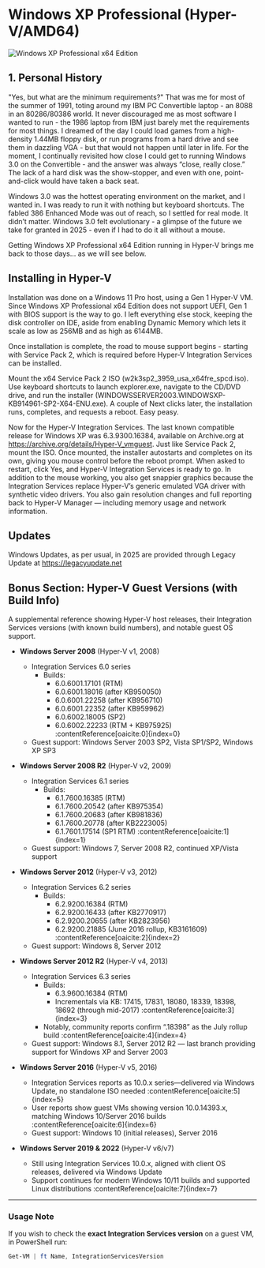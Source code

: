 # Windows XP Professional (Hyper-V/AMD64)

![Windows XP Professional x64 Edition](images/WinXPP_x64_Hyper-V.png)

## 1. Personal History

"Yes, but what are the minimum requirements?" That was me for most of the summer of 1991, toting around my IBM PC Convertible laptop - an 8088 in an 80286/80386 world. It never discouraged me as most software I wanted to run - the 1986 laptop from IBM just barely met the requirements for most things. I dreamed of the day I could load games from a high-density 1.44MB floppy disk, or run programs from a hard drive and see them in dazzling VGA - but that would not happen until later in life. For the moment, I continually revisited how close I could get to running Windows 3.0 on the Convertible - and the answer was always “close, really close.” The lack of a hard disk was the show-stopper, and even with one, point-and-click would have taken a back seat.

Windows 3.0 was the hottest operating environment on the market, and I wanted in. I was ready to run it with nothing but keyboard shortcuts. The fabled 386 Enhanced Mode was out of reach, so I settled for real mode. It didn’t matter. Windows 3.0 felt evolutionary - a glimpse of the future we take for granted in 2025 - even if I had to do it all without a mouse.

Getting Windows XP Professional x64 Edition running in Hyper-V brings me back to those days... as we will see below.

## Installing in Hyper-V

Installation was done on a Windows 11 Pro host, using a Gen 1 Hyper-V VM. Since Windows XP Professional x64 Edition does not support UEFI, Gen 1 with BIOS support is the way to go. I left everything else stock, keeping the disk controller on IDE, aside from enabling Dynamic Memory which lets it scale as low as 256MB and as high as 6144MB.

Once installation is complete, the road to mouse support begins - starting with Service Pack 2, which is required before Hyper-V Integration Services can be installed.

Mount the x64 Service Pack 2 ISO (w2k3sp2_3959_usa_x64fre_spcd.iso). Use keyboard shortcuts to launch explorer.exe, navigate to the CD/DVD drive, and run the installer (WINDOWSSERVER2003.WINDOWSXP-KB914961-SP2-X64-ENU.exe). A couple of Next clicks later, the installation runs, completes, and requests a reboot. Easy peasy.

Now for the Hyper-V Integration Services. The last known compatible release for Windows XP was 6.3.9300.16384, available on Archive.org at https://archive.org/details/Hyper-V_vmguest. Just like Service Pack 2, mount the ISO. Once mounted, the installer autostarts and completes on its own, giving you mouse control before the reboot prompt. When asked to restart, click Yes, and Hyper-V Integration Services is ready to go. In addition to the mouse working, you also get snappier graphics because the Integration Services replace Hyper-V’s generic emulated VGA driver with synthetic video drivers. You also gain resolution changes and full reporting back to Hyper-V Manager — including memory usage and network information.

## Updates
Windows Updates, as per usual, in 2025 are provided through Legacy Update at https://legacyupdate.net

## Bonus Section: Hyper-V Guest Versions (with Build Info)

A supplemental reference showing Hyper-V host releases, their Integration Services versions (with known build numbers), and notable guest OS support.

- **Windows Server 2008** (Hyper-V v1, 2008)  
  - Integration Services 6.0 series  
    - Builds:  
      - 6.0.6001.17101 (RTM)  
      - 6.0.6001.18016 (after KB950050)  
      - 6.0.6001.22258 (after KB956710)  
      - 6.0.6001.22352 (after KB959962)  
      - 6.0.6002.18005 (SP2)  
      - 6.0.6002.22233 (RTM + KB975925) :contentReference[oaicite:0]{index=0}  
  - Guest support: Windows Server 2003 SP2, Vista SP1/SP2, Windows XP SP3  

- **Windows Server 2008 R2** (Hyper-V v2, 2009)  
  - Integration Services 6.1 series  
    - Builds:  
      - 6.1.7600.16385 (RTM)  
      - 6.1.7600.20542 (after KB975354)  
      - 6.1.7600.20683 (after KB981836)  
      - 6.1.7600.20778 (after KB2223005)  
      - 6.1.7601.17514 (SP1 RTM) :contentReference[oaicite:1]{index=1}  
  - Guest support: Windows 7, Server 2008 R2, continued XP/Vista support  

- **Windows Server 2012** (Hyper-V v3, 2012)  
  - Integration Services 6.2 series  
    - Builds:  
      - 6.2.9200.16384 (RTM)  
      - 6.2.9200.16433 (after KB2770917)  
      - 6.2.9200.20655 (after KB2823956)  
      - 6.2.9200.21885 (June 2016 rollup, KB3161609) :contentReference[oaicite:2]{index=2}  
  - Guest support: Windows 8, Server 2012  

- **Windows Server 2012 R2** (Hyper-V v4, 2013)  
  - Integration Services 6.3 series  
    - Builds:  
      - 6.3.9600.16384 (RTM)  
      - Incrementals via KB: 17415, 17831, 18080, 18339, 18398, 18692 (through mid-2017) :contentReference[oaicite:3]{index=3}  
    - Notably, community reports confirm “.18398” as the July rollup build :contentReference[oaicite:4]{index=4}  
  - Guest support: Windows 8.1, Server 2012 R2 — last branch providing support for Windows XP and Server 2003  

- **Windows Server 2016** (Hyper-V v5, 2016)  
  - Integration Services reports as 10.0.x series—delivered via Windows Update, no standalone ISO needed :contentReference[oaicite:5]{index=5}  
  - User reports show guest VMs showing version 10.0.14393.x, matching Windows 10/Server 2016 builds :contentReference[oaicite:6]{index=6}  
  - Guest support: Windows 10 (initial releases), Server 2016  

- **Windows Server 2019 & 2022** (Hyper-V v6/v7)  
  - Still using Integration Services 10.0.x, aligned with client OS releases, delivered via Windows Update  
  - Support continues for modern Windows 10/11 builds and supported Linux distributions :contentReference[oaicite:7]{index=7}  

---

### Usage Note  
If you wish to check the **exact Integration Services version** on a guest VM, in PowerShell run:

```powershell
Get-VM | ft Name, IntegrationServicesVersion

